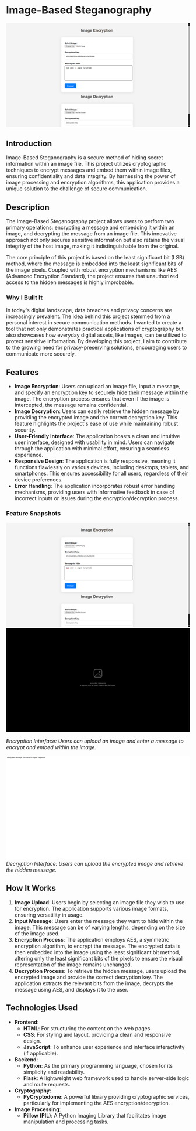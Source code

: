 # Image-Based Steganography

![Project Image](./assets//Screenshot%20(107).png)  <!-- Replace with the actual path of your intro image -->

## Introduction
Image-Based Steganography is a secure method of hiding secret information within an image file. This project utilizes cryptographic techniques to encrypt messages and embed them within image files, ensuring confidentiality and data integrity. By harnessing the power of image processing and encryption algorithms, this application provides a unique solution to the challenge of secure communication.

## Description
The Image-Based Steganography project allows users to perform two primary operations: encrypting a message and embedding it within an image, and decrypting the message from an image file. This innovative approach not only secures sensitive information but also retains the visual integrity of the host image, making it indistinguishable from the original.

The core principle of this project is based on the least significant bit (LSB) method, where the message is embedded into the least significant bits of the image pixels. Coupled with robust encryption mechanisms like AES (Advanced Encryption Standard), the project ensures that unauthorized access to the hidden messages is highly improbable.

### Why I Built It
In today's digital landscape, data breaches and privacy concerns are increasingly prevalent. The idea behind this project stemmed from a personal interest in secure communication methods. I wanted to create a tool that not only demonstrates practical applications of cryptography but also showcases how everyday digital assets, like images, can be utilized to protect sensitive information. By developing this project, I aim to contribute to the growing need for privacy-preserving solutions, encouraging users to communicate more securely.

## Features
- **Image Encryption**: Users can upload an image file, input a message, and specify an encryption key to securely hide their message within the image. The encryption process ensures that even if the image is intercepted, the message remains confidential.
- **Image Decryption**: Users can easily retrieve the hidden message by providing the encrypted image and the correct decryption key. This feature highlights the project's ease of use while maintaining robust security.
- **User-Friendly Interface**: The application boasts a clean and intuitive user interface, designed with usability in mind. Users can navigate through the application with minimal effort, ensuring a seamless experience.
- **Responsive Design**: The application is fully responsive, meaning it functions flawlessly on various devices, including desktops, tablets, and smartphones. This ensures accessibility for all users, regardless of their device preferences.
- **Error Handling**: The application incorporates robust error handling mechanisms, providing users with informative feedback in case of incorrect inputs or issues during the encryption/decryption process.

### Feature Snapshots 
![Encryption Feature](./assets/Screenshot%20(107).png)      <!-- Replace with actual screenshot -->
![Encrypted Image](./assets//Screenshot%20(108).png)         <!-- Replace with actual screenshot -->

*Encryption Interface: Users can upload an image and enter a message to encrypt and embed within the image.*

![Decryption Feature](./assets/Screenshot%20(110).png) <!-- Replace with actual screenshot -->
*Decryption Interface: Users can upload the encrypted image and retrieve the hidden message.*

## How It Works
1. **Image Upload**: Users begin by selecting an image file they wish to use for encryption. The application supports various image formats, ensuring versatility in usage.
2. **Input Message**: Users enter the message they want to hide within the image. This message can be of varying lengths, depending on the size of the image used.
3. **Encryption Process**: The application employs AES, a symmetric encryption algorithm, to encrypt the message. The encrypted data is then embedded into the image using the least significant bit method, altering only the least significant bits of the pixels to ensure the visual representation of the image remains unchanged.
4. **Decryption Process**: To retrieve the hidden message, users upload the encrypted image and provide the correct decryption key. The application extracts the relevant bits from the image, decrypts the message using AES, and displays it to the user.

## Technologies Used
- **Frontend**: 
  - **HTML**: For structuring the content on the web pages.
  - **CSS**: For styling and layout, providing a clean and responsive design.
  - **JavaScript**: To enhance user experience and interface interactivity (if applicable).
- **Backend**: 
  - **Python**: As the primary programming language, chosen for its simplicity and readability.
  - **Flask**: A lightweight web framework used to handle server-side logic and route requests.
- **Cryptography**: 
  - **PyCryptodome**: A powerful library providing cryptographic services, particularly for implementing the AES encryption/decryption.
- **Image Processing**: 
  - **Pillow (PIL)**: A Python Imaging Library that facilitates image manipulation and processing tasks.


